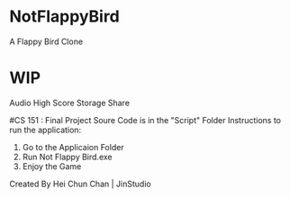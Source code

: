 # NotFlappyBird
A Flappy Bird Clone

# WIP
Audio
High Score Storage
Share

#CS 151 : Final Project
Soure Code is in the "Script" Folder
Instructions to run the application:
1. Go to the Applicaion Folder
2. Run Not Flappy Bird.exe
3. Enjoy the Game

   
Created By Hei Chun Chan | JinStudio
